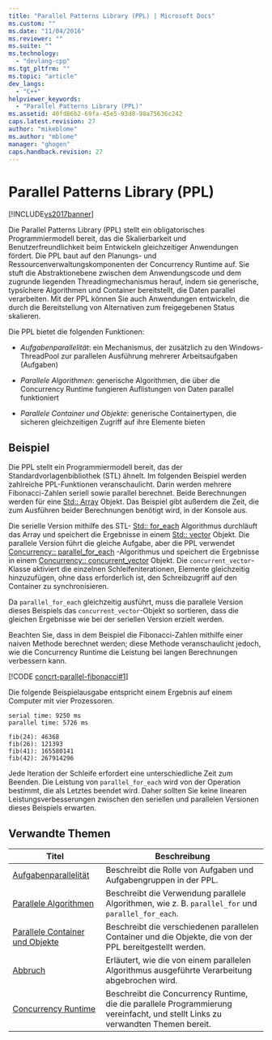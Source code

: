 ```yaml
---
title: "Parallel Patterns Library (PPL) | Microsoft Docs"
ms.custom: ""
ms.date: "11/04/2016"
ms.reviewer: ""
ms.suite: ""
ms.technology: 
  - "devlang-cpp"
ms.tgt_pltfrm: ""
ms.topic: "article"
dev_langs: 
  - "C++"
helpviewer_keywords: 
  - "Parallel Patterns Library (PPL)"
ms.assetid: 40fd86b2-69fa-45e5-93d8-98a75636c242
caps.latest.revision: 27
author: "mikeblome"
ms.author: "mblome"
manager: "ghogen"
caps.handback.revision: 27
---
```

# Parallel Patterns Library (PPL)
[!INCLUDE[vs2017banner](../../assembler/inline/includes/vs2017banner.md)]

Die Parallel Patterns Library (PPL) stellt ein obligatorisches Programmiermodell bereit, das die Skalierbarkeit und Benutzerfreundlichkeit beim Entwickeln gleichzeitiger Anwendungen fördert. Die PPL baut auf den Planungs- und Ressourcenverwaltungskomponenten der Concurrency Runtime auf. Sie stuft die Abstraktionebene zwischen dem Anwendungscode und dem zugrunde liegenden Threadingmechanismus herauf, indem sie generische, typsichere Algorithmen und Container bereitstellt, die Daten parallel verarbeiten. Mit der PPL können Sie auch Anwendungen entwickeln, die durch die Bereitstellung von Alternativen zum freigegebenen Status skalieren.  
  
 Die PPL bietet die folgenden Funktionen:  
  
- *Aufgabenparallelität*: ein Mechanismus, der zusätzlich zu den Windows-ThreadPool zur parallelen Ausführung mehrerer Arbeitsaufgaben (Aufgaben)  
  
- *Parallele Algorithmen*: generische Algorithmen, die über die Concurrency Runtime fungieren Auflistungen von Daten parallel funktioniert  
  
- *Parallele Container und Objekte*: generische Containertypen, die sicheren gleichzeitigen Zugriff auf ihre Elemente bieten  
  
## <a name="example"></a>Beispiel  
 Die PPL stellt ein Programmiermodell bereit, das der Standardvorlagenbibliothek (STL) ähnelt. Im folgenden Beispiel werden zahlreiche PPL-Funktionen veranschaulicht. Darin werden mehrere Fibonacci-Zahlen seriell sowie parallel berechnet. Beide Berechnungen werden für eine [Std:: Array](../../standard-library/array-class-stl.md) Objekt. Das Beispiel gibt außerdem die Zeit, die zum Ausführen beider Berechnungen benötigt wird, in der Konsole aus.  
  
 Die serielle Version mithilfe des STL- [Std:: for_each](../Topic/for_each.md) Algorithmus durchläuft das Array und speichert die Ergebnisse in einem [Std:: vector](vector%20Class.md) Objekt. Die parallele Version führt die gleiche Aufgabe, aber die PPL verwendet [Concurrency:: parallel_for_each](../Topic/parallel_for_each%20Function.md) -Algorithmus und speichert die Ergebnisse in einem [Concurrency:: concurrent_vector](../../parallel/concrt/reference/concurrent-vector-class.md) Objekt. Die `concurrent_vector`-Klasse aktiviert die einzelnen Schleifeniterationen, Elemente gleichzeitig hinzuzufügen, ohne dass erforderlich ist, den Schreibzugriff auf den Container zu synchronisieren.  
  
 Da `parallel_for_each` gleichzeitig ausführt, muss die parallele Version dieses Beispiels das `concurrent_vector`-Objekt so sortieren, dass die gleichen Ergebnisse wie bei der seriellen Version erzielt werden.  
  
 Beachten Sie, dass in dem Beispiel die Fibonacci-Zahlen mithilfe einer naiven Methode berechnet werden; diese Methode veranschaulicht jedoch, wie die Concurrency Runtime die Leistung bei langen Berechnungen verbessern kann.  
  
 [!CODE [concrt-parallel-fibonacci#1](../CodeSnippet/VS_Snippets_ConcRT/concrt-parallel-fibonacci#1)]  
  
 Die folgende Beispielausgabe entspricht einem Ergebnis auf einem Computer mit vier Prozessoren.  
  
```Output  
serial time: 9250 ms  
parallel time: 5726 ms  
 
fib(24): 46368  
fib(26): 121393  
fib(41): 165580141  
fib(42): 267914296  
```  
  
 Jede Iteration der Schleife erfordert eine unterschiedliche Zeit zum Beenden. Die Leistung von `parallel_for_each` wird von der Operation bestimmt, die als Letztes beendet wird. Daher sollten Sie keine linearen Leistungsverbesserungen zwischen den seriellen und parallelen Versionen dieses Beispiels erwarten.  
  
## <a name="related-topics"></a>Verwandte Themen  
  
|Titel|Beschreibung|  
|-----------|-----------------|  
|[Aufgabenparallelität](../../parallel/concrt/task-parallelism-concurrency-runtime.md)|Beschreibt die Rolle von Aufgaben und Aufgabengruppen in der PPL.|  
|[Parallele Algorithmen](../../parallel/concrt/parallel-algorithms.md)|Beschreibt die Verwendung parallele Algorithmen, wie z. B. `parallel_for` und `parallel_for_each`.|  
|[Parallele Container und Objekte](../../parallel/concrt/parallel-containers-and-objects.md)|Beschreibt die verschiedenen parallelen Container und die Objekte, die von der PPL bereitgestellt werden.|  
|[Abbruch](../../parallel/concrt/exception-handling-in-the-concurrency-runtime.md#cancellation_in_the_ppl)|Erläutert, wie die von einem parallelen Algorithmus ausgeführte Verarbeitung abgebrochen wird.|  
|[Concurrency Runtime](../../parallel/concrt/concurrency-runtime.md)|Beschreibt die Concurrency Runtime, die die parallele Programmierung vereinfacht, und stellt Links zu verwandten Themen bereit.|

